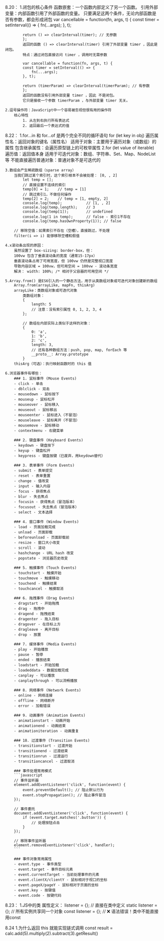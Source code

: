 8.20：
    1.闭包的核心条件
        函数嵌套：一个函数内部定义了另一个函数。
        引用外部变量：内部函数引用了外部函数的变量。
        只要满足这两个条件，无论内部函数是否有参数，都会形成闭包
            var cancellable = function(fn, args, t) {
            const timer = setInterval(() => {
                fn(...args);
            }, t);

            return () => clearInterval(timer); // 无参数
            };
            返回的函数 () => clearInterval(timer) 引用了外部变量 timer ，因此是闭包。
            特点：通过闭包直接访问 timer ，调用时无需参数

            var cancellable = function(fn, args, t) {
            const timer = setInterval(() => {
                fn(...args);
            }, t);

            return (timerParam) => clearInterval(timerParam); // 有参数
            };
            返回的函数没有引用外部变量 timer ，因此 不是闭包。
            它只是接收一个参数 timerParam ，与外部变量 timer 无关。

    2.逗号操作符：JavaScript中一个容易被忽视但很有用的操作符
        核心特性
            1. 从左到右执行所有表达式
            2. 返回最后一个表达式的值
    
8.22：
    1.for...in 和 for...of 是两个完全不同的循环语句
    for (let key in obj)
        遍历属性名：返回对象的键名（属性名）
        适用于对象：主要用于遍历对象（或数组）的属性
        包含继承属性：会遍历原型链上的可枚举属性
    2.for (let value of iterable)
        遍历值：返回值本身
        适用于可迭代对象：数组、字符串、Set、Map、NodeList等
        不能直接遍历普通对象：普通对象不是可迭代的
    
    3.数组会产生稀疏数组（sparse array）
        当我们跳过某个索引时，这个索引根本不会被处理： [0, , 2]
            let temp = [];
            // 直接设置不连续的索引
            temp[0] = 1;    // temp = [1]
            // 跳过索引1，不做任何操作
            temp[2] = 2;    // temp = [1, empty, 2]
            console.log(temp);           // [1, , 2]
            console.log(temp.length);    // 3
            console.log(temp[1]);        // undefined
            console.log(1 in temp);      // false - 索引1不存在
            console.log(temp.hasOwnProperty(1)); // false

        // 移除空值：如果索引不存在（空槽），直接跳过，不处理
        filter(i => i) 能够移除空槽和假值
    
    4.x滚动条出现的原因：
        虽然设置了 box-sizing: border-box，但：
        100vw 包含了垂直滚动条的宽度（通常15-17px）
        垂直滚动条占用了可用宽度，但 100vw 仍然是完整视口宽度
        导致内容区域 = 100vw，但可用空间 = 100vw - 滚动条宽度
        解决： width: 100%; /* 相对于父容器的可用空间 */

    5.Array.from() 是ES6引入的一个静态方法，用于从类数组对象或可迭代对象创建新的数组
        Array.from(arrayLike, mapFn, thisArg)
        arrayLike：类数组对象或可迭代对象
            类数组对象： 
            {
                length: 5
                // 注意：没有索引属性 0, 1, 2, 3, 4
            };

            // 数组在内部实际上类似于这样的对象：
            {
                0: 'a',
                1: 'b', 
                2: 'c',
                length: 3,
                // 还有各种数组方法：push, pop, map, forEach 等
                __proto__: Array.prototype
            }
        thisArg（可选）：执行映射函数时的 this 值
    
    6.浏览器事件有哪些：
        ### 1. 鼠标事件 (Mouse Events)
        - click - 单击
        - dblclick - 双击  
        - mousedown - 鼠标按下
        - mouseup - 鼠标松开
        - mouseover - 鼠标移入
        - mouseout - 鼠标移出
        - mouseenter - 鼠标进入（不冒泡）
        - mouseleave - 鼠标离开（不冒泡）
        - mousemove - 鼠标移动
        - contextmenu - 右键菜单
        
        ### 2. 键盘事件 (Keyboard Events)
        - keydown - 键盘按下
        - keyup - 键盘松开
        - keypress - 键盘按键（已废弃，用keydown替代）
        
        ### 3. 表单事件 (Form Events)
        - submit - 表单提交
        - reset - 表单重置
        - change - 值改变
        - input - 输入内容
        - focus - 获得焦点
        - blur - 失去焦点
        - focusin - 获得焦点（冒泡版本）
        - focusout - 失去焦点（冒泡版本）
        - select - 文本选择
        
        ### 4. 窗口事件 (Window Events)
        - load - 页面加载完成
        - unload - 页面卸载
        - beforeunload - 页面卸载前
        - resize - 窗口大小改变
        - scroll - 滚动
        - hashchange - URL hash 改变
        - popstate - 浏览器历史改变
        
        ### 5. 触摸事件 (Touch Events)
        - touchstart - 触摸开始
        - touchmove - 触摸移动
        - touchend - 触摸结束
        - touchcancel - 触摸取消
        
        ### 6. 拖拽事件 (Drag Events)
        - dragstart - 开始拖拽
        - drag - 拖拽中
        - dragend - 拖拽结束
        - dragenter - 拖入目标
        - dragover - 在目标上方
        - dragleave - 离开目标
        - drop - 放置
        
        ### 7. 媒体事件 (Media Events)
        - play - 开始播放
        - pause - 暂停
        - ended - 播放结束
        - loadstart - 开始加载
        - loadeddata - 数据加载完成
        - canplay - 可以播放
        - canplaythrough - 可以流畅播放
        
        ### 8. 网络事件 (Network Events)
        - online - 网络连接
        - offline - 网络断开
        - error - 加载错误
        
        ### 9. 动画事件 (Animation Events)
        - animationstart - 动画开始
        - animationend - 动画结束
        - animationiteration - 动画重复
        
        ### 10. 过渡事件 (Transition Events)
        - transitionstart - 过渡开始
        - transitionend - 过渡结束
        - transitionrun - 过渡运行
        - transitioncancel - 过渡取消
        
        ### 事件处理常用模式
        ```javascript
        // 事件监听器
        element.addEventListener('click', function(event) {
            event.preventDefault(); // 阻止默认行为
            event.stopPropagation(); // 阻止事件冒泡
        });
        
        // 事件委托
        document.addEventListener('click', function(event) {
            if (event.target.matches('.button')) {
                // 处理按钮点击
            }
        });
        
        // 移除事件监听器
        element.removeEventListener('click', handler);
        ```  

        ### 事件对象常用属性
        - event.type - 事件类型
        - event.target - 事件目标元素
        - event.currentTarget - 当前处理事件的元素
        - event.clientX/clientY - 鼠标相对于视口的坐标
        - event.pageX/pageY - 鼠标相对于页面的坐标
        - event.key - 按键值
        - event.code - 按键代码
    
8.23：
    1.JS中的类
        属性定义：
            listener = {}; // 直接在类中定义
            static listener = {}; // 所有实例共享同一个对象
            const listener = {}; // ❌ 语法错误！类中不能直接用const

8.24
    1.为什么返回 this 就能实现链式调用
        const result = calc.add(5).multiply(2).subtract(3).getResult()